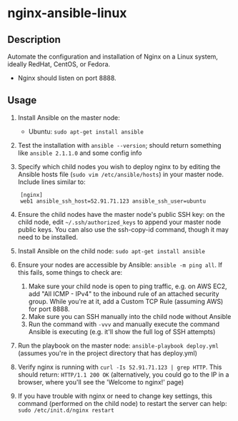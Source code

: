 # nginx-ansible-linux

## Description

Automate the configuration and installation of Nginx on a Linux system, ideally RedHat, CentOS, or Fedora.

* Nginx should listen on port 8888.

## Usage

1. Install Ansible on the master node:
    * Ubuntu: `sudo apt-get install ansible`

2. Test the installation with `ansible --version`; should return something like `ansible 2.1.1.0` and some config info

3. Specify which child nodes you wish to deploy nginx to by editing the Ansible hosts file (`sudo vim /etc/ansible/hosts`) in your master node. Include lines similar to:

```
    [nginx]
    web1 ansible_ssh_host=52.91.71.123 ansible_ssh_user=ubuntu
```
    
4. Ensure the child nodes have the master node's public SSH key: on the child node, edit `~/.ssh/authorized_keys` to append your master node public keys. You can also use the ssh-copy-id command, though it may need to be installed.

5. Install Ansible on the child node: `sudo apt-get install ansible`

6. Ensure your nodes are accessible by Ansible: `ansible -m ping all`. If this fails, some things to check are:
    1. Make sure your child node is open to ping traffic, e.g. on AWS EC2, add "All ICMP - IPv4" to the inbound rule of an attached security group. While you're at it, add a Custom TCP Rule (assuming AWS) for port 8888.
    2. Make sure you can SSH manually into the child node without Ansible 
    3. Run the command with `-vvv` and manually execute the command Ansible is executing (e.g. it'll show the full log of SSH attempts)

7. Run the playbook on the master node: `ansible-playbook deploy.yml` (assumes you're in the project directory that has deploy.yml)

8. Verify nginx is running with `curl -Is 52.91.71.123 | grep HTTP`. This should return: `HTTP/1.1 200 OK` (alternatively, you could go to the IP in a browser, where you'll see the 'Welcome to nginx!' page)

9. If you have trouble with nginx or need to change key settings, this command (performed on the child node) to restart the server can help: `sudo /etc/init.d/nginx restart`
